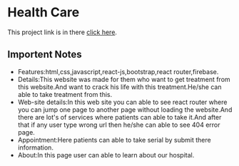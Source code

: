 # Health Care

This project link is in there [click here](https://health-care-sgar.netlify.app/).

## Importent Notes
* Features:html,css,javascript,react-js,bootstrap,react router,firebase.
* Details:This website was made for them who want to get treatment from this website.And want to crack his life with this treatment.He/she can able to take treatment from this.
* Web-site details:In this web site you can able to see react router where you can jump one page to another page without loading the website.And there are lot's of services where patients can able to take it.And after that if any user type wrong url then he/she can able to see 404 error page.
* Appointment:Here patients can able to take serial by submit there information.
* About:In this page user can able to learn about our hospital.